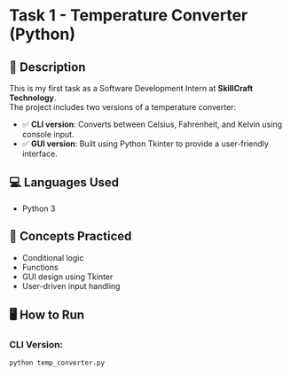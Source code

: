 # Task 1 - Temperature Converter (Python)

## 📌 Description
This is my first task as a Software Development Intern at **SkillCraft Technology**.  
The project includes two versions of a temperature converter:

- ✅ **CLI version**: Converts between Celsius, Fahrenheit, and Kelvin using console input.
- ✅ **GUI version**: Built using Python Tkinter to provide a user-friendly interface.

## 💻 Languages Used
- Python 3

## 🧠 Concepts Practiced
- Conditional logic
- Functions
- GUI design using Tkinter
- User-driven input handling

## 🖥️ How to Run

### CLI Version:
```bash
python temp_converter.py
